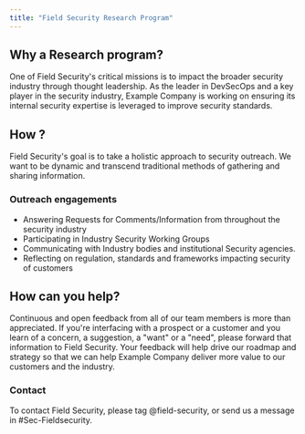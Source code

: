 ```yaml
---
title: "Field Security Research Program"
---
```


## Why a Research program?

One of Field Security's critical missions is to impact the broader security industry through thought leadership. As the leader in DevSecOps and a key player in the security industry, Example Company is working on ensuring its internal security expertise is leveraged to improve security standards.

## How ?

Field Security's goal is to take a holistic approach to security outreach. We want to be dynamic and transcend traditional methods of gathering and sharing information.

### Outreach engagements

- Answering Requests for Comments/Information from throughout the security industry
- Participating in Industry Security Working Groups
- Communicating with Industry bodies and institutional Security agencies.
- Reflecting on regulation, standards and frameworks impacting security of customers

## How can you help?

Continuous and open feedback from all of our team members is more than appreciated. If you're interfacing with a prospect or a customer and you learn of a concern, a suggestion, a "want" or a "need", please forward that information to Field Security. Your feedback will help drive our roadmap and strategy so that we can help Example Company deliver more value to our customers and the industry.

### Contact

To contact Field Security, please tag @field-security, or send us a message in #Sec-Fieldsecurity.
